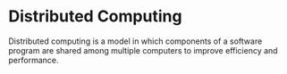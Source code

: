 # Distributed Computing

Distributed computing is a model in which components of a software program are shared among multiple computers to improve efficiency and performance.

